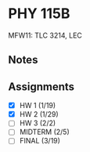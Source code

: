 # PHY 115B
MFW11: TLC 3214, LEC
## Notes

## Assignments
- [x] HW 1 (1/19)
- [x] HW 2 (1/29)
- [ ] HW 3 (2/2)
- [ ] MIDTERM (2/5)
- [ ] FINAL (3/19)